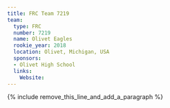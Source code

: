 ```yaml
---
title: FRC Team 7219
team:
  type: FRC
  number: 7219
  name: Olivet Eagles
  rookie_year: 2018
  location: Olivet, Michigan, USA
  sponsors:
  - Olivet High School
  links:
    Website:
---
```


{% include remove_this_line_and_add_a_paragraph %}